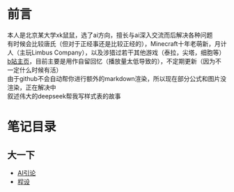 # 前言
本人是北京某大学xk鼠鼠，选了ai方向，擅长与ai深入交流而后解决各种问题<br>
有时候会比较唐氏（但对于正经事还是比较正经的），Minecraft十年老萌新，月计人（主玩Limbus Company），以及涉猎过若干其他游戏（泰拉，尖塔，细胞等）<br>
[b站主页](https://space.bilibili.com/521407397?spm_id_from=333.1007.0.0)，目前主要是用作自留回忆（播放量太低导致的），不定期更新（因为不一定什么时候有活）<br>
由于github不会自动帮你进行额外的markdown渲染，所以现在部分公式和图片没渲染，正在解决中<br>
叙述伟大的deepseek帮我写样式表的故事<br>

# 笔记目录
## 大一下
- [AI引论](https://lihua5487.github.io/AI引论/index)<br>
- [程设](https://lihua5487.github.io/程设/index)
